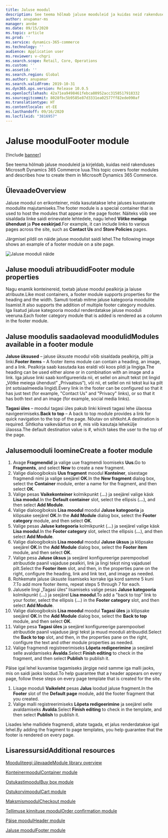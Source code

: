 ```yaml
---
title: Jaluse moodul
description: See teema hõlmab jaluse mooduleid ja kuidas neid rakenduses Dynamics 365 Commerce koostada.
author: anupamar-ms
manager: annbe
ms.date: 09/15/2020
ms.topic: article
ms.prod: ''
ms.service: dynamics-365-commerce
ms.technology: ''
audience: Application user
ms.reviewer: v-chgri
ms.search.scope: Retail, Core, Operations
ms.custom: ''
ms.assetid: ''
ms.search.region: Global
ms.author: anupamar
ms.search.validFrom: 2019-10-31
ms.dyn365.ops.version: Release 10.0.5
ms.openlocfilehash: 42a71ea9498461febca80952acc3158517918332
ms.sourcegitcommit: 8028fbc5b9585e87d3331ea02577ff82ede090af
ms.translationtype: HT
ms.contentlocale: et-EE
ms.lasthandoff: 09/16/2020
ms.locfileid: "3816957"
---
```

# <a name="footer-module"></a><span data-ttu-id="08335-103">Jaluse moodul</span><span class="sxs-lookup"><span data-stu-id="08335-103">Footer module</span></span>  

[!include [banner](includes/banner.md)]

<span data-ttu-id="08335-104">See teema hõlmab jaluse mooduleid ja kirjeldab, kuidas neid rakenduses Microsoft Dynamics 365 Commerce luua.</span><span class="sxs-lookup"><span data-stu-id="08335-104">This topic covers footer modules and describes how to create them in Microsoft Dynamics 365 Commerce.</span></span>

## <a name="overview"></a><span data-ttu-id="08335-105">Ülevaade</span><span class="sxs-lookup"><span data-stu-id="08335-105">Overview</span></span>

<span data-ttu-id="08335-106">Jaluse moodul on erikonteiner, mida kasutatakse lehe jaluses kuvatavate moodulite majutamiseks.</span><span class="sxs-lookup"><span data-stu-id="08335-106">The footer module is a special container that is used to host the modules that appear in the page footer.</span></span> <span data-ttu-id="08335-107">Näiteks võib see sisaldada linke saidi erinevatele lehtedele, nagu lehed **Võtke meiega ühendust** ja **Poe eeskirjad**.</span><span class="sxs-lookup"><span data-stu-id="08335-107">For example, it can include links to various pages across the site, such as **Contact Us** and **Store Policies** pages.</span></span>

<span data-ttu-id="08335-108">Järgmisel pildil on näide jaluse moodulist saidi lehel.</span><span class="sxs-lookup"><span data-stu-id="08335-108">The following image shows an example of a footer module on a site page.</span></span>

![Jaluse mooduli näide](./media/ecommerce-footer.PNG)

## <a name="footer-module-properties"></a><span data-ttu-id="08335-110">Jaluse mooduli atribuudid</span><span class="sxs-lookup"><span data-stu-id="08335-110">Footer module properties</span></span> 

<span data-ttu-id="08335-111">Nagu enamik konteinereid, toetab jaluse moodul pealkirja ja laiuse atribuute.</span><span class="sxs-lookup"><span data-stu-id="08335-111">Like most containers, a footer module supports properties for the heading and the width.</span></span> <span data-ttu-id="08335-112">Samuti toetab mitme jaluse kategooria moodulite lisamist.</span><span class="sxs-lookup"><span data-stu-id="08335-112">It also supports the addition of multiple footer category modules.</span></span> <span data-ttu-id="08335-113">Iga lisatud jaluse kategooria moodul renderdatakse jaluse mooduli veeruna.</span><span class="sxs-lookup"><span data-stu-id="08335-113">Each footer category module that is added is rendered as a column in the footer module.</span></span>

## <a name="modules-available-in-a-footer-module"></a><span data-ttu-id="08335-114">Jaluse moodulis saadaolevad moodulid</span><span class="sxs-lookup"><span data-stu-id="08335-114">Modules available in a footer module</span></span>

<span data-ttu-id="08335-115">**Jaluse üksused** – jaluse üksuste moodul võib sisaldada pealkirja, pilti ja linki.</span><span class="sxs-lookup"><span data-stu-id="08335-115">**Footer items** – A footer items module can contain a heading, an image, and a link.</span></span> <span data-ttu-id="08335-116">Pealkirja saab kasutada kas eraldi või koos pildi ja lingiga.</span><span class="sxs-lookup"><span data-stu-id="08335-116">The heading can be used either alone or in combination with an image and a link.</span></span> <span data-ttu-id="08335-117">Iga jaluse linki saab konfigureerida nii, et sellel on ainult tekst (nt lingid „Võtke meiega ühendust” „Privaatsus”), või nii, et sellel on nii tekst kui ka pilt (nt sotsiaalmeedia lingid).</span><span class="sxs-lookup"><span data-stu-id="08335-117">Every link in the footer can be configured so that it has just text (for example, "Contact Us" and "Privacy" links), or so that it has both text and an image (for example, social media links).</span></span>

<span data-ttu-id="08335-118">**Tagasi üles** – moodul tagasi üles pakub linki kiiresti tagasi lehe ülaossa navigeerimiseks.</span><span class="sxs-lookup"><span data-stu-id="08335-118">**Back to top** – A back to top module provides a link for quick navigation to the top of the page.</span></span> <span data-ttu-id="08335-119">Nõutav on sihtkoht.</span><span class="sxs-lookup"><span data-stu-id="08335-119">A destination is required.</span></span> <span data-ttu-id="08335-120">Sihtkoha vaikeväärtus on \#, mis viib kasutaja lehekülje ülaossa.</span><span class="sxs-lookup"><span data-stu-id="08335-120">The default destination value is \#, which takes the user to the top of the page.</span></span>

## <a name="create-a-footer-module"></a><span data-ttu-id="08335-121">Jalusemooduli loomine</span><span class="sxs-lookup"><span data-stu-id="08335-121">Create a footer module</span></span>

1. <span data-ttu-id="08335-122">Avage **Fragmendid** ja valige uue fragmendi loomiseks **Uus**.</span><span class="sxs-lookup"><span data-stu-id="08335-122">Go to **Fragments**, and select **New** to create a new fragment.</span></span>
1. <span data-ttu-id="08335-123">Valige dialoogiboksis **Uus fragment** moodul **Konteiner**, sisestage fragmendi nimi ja valige seejärel **OK**.</span><span class="sxs-lookup"><span data-stu-id="08335-123">In the **New fragment** dialog box, select the **Container** module, enter a name for the fragment, and then select **OK**.</span></span>
1. <span data-ttu-id="08335-124">Valige pesas **Vaikekonteiner** kolmikpunkt (**…**) ja seejärel valige käsk **Lisa moodul**.</span><span class="sxs-lookup"><span data-stu-id="08335-124">In the **Default container** slot, select the ellipsis (**...**), and then select **Add Module**.</span></span>
1. <span data-ttu-id="08335-125">Valige dialoogiboksis **Lisa moodul** moodul **Jaluse kategooria** ja klõpsake seejärel **OK**.</span><span class="sxs-lookup"><span data-stu-id="08335-125">In the **Add Module** dialog box, select the **Footer category** module, and then select **OK**.</span></span>
1. <span data-ttu-id="08335-126">Valige pesas **Jaluse kategooria** kolmikpunkt (**…**) ja seejärel valige käsk **Lisa moodul**.</span><span class="sxs-lookup"><span data-stu-id="08335-126">In the **Footer category** slot, select the ellipsis (**...**), and then select **Add Module**.</span></span>
1. <span data-ttu-id="08335-127">Valige dialoogiboksis **Lisa moodul** moodul **Jaluse üksus** ja klõpsake seejärel **OK**.</span><span class="sxs-lookup"><span data-stu-id="08335-127">In the **Add Module** dialog box, select the **Footer item** module, and then select **OK**.</span></span>
1. <span data-ttu-id="08335-128">Valige pesa **Jaluse üksus** ja seejärel konfigureerige parempoolsel atribuutide paanil vajaduse pealkiri, link ja lingi tekst ning vajadusel pilt.</span><span class="sxs-lookup"><span data-stu-id="08335-128">Select the **Footer item** slot, and then, in the properties pane on the right, configure the heading, link and link text, and image as needed.</span></span>
1. <span data-ttu-id="08335-129">Rohkemate jaluse üksuste lisamiseks korrake iga kord samme 5 kuni 7.</span><span class="sxs-lookup"><span data-stu-id="08335-129">To add more footer items, repeat steps 5 through 7 for each.</span></span>
1. <span data-ttu-id="08335-130">Jalusele lingi „Tagasi üles“ lisamiseks valige pesas **Jaluse kategooria** kolmikpunkt (**...**) ja seejärel **Lisa moodul**.</span><span class="sxs-lookup"><span data-stu-id="08335-130">To add a "back to top" link to your footer, select the ellipsis (**...**) in the **Footer category** slot, and then select **Add Module**.</span></span>
1. <span data-ttu-id="08335-131">Valige dialoogiboksis **Lisa moodul** moodul **Tagasi üles** ja klõpsake seejärel **OK**.</span><span class="sxs-lookup"><span data-stu-id="08335-131">In the **Add Module** dialog box, select the **Back to top** module, and then select **OK**.</span></span>
1. <span data-ttu-id="08335-132">Valige pesa **Tagasi üles** ja seejärel konfigureerige parempoolsel atribuutide paanil vajaduse järgi tekst ja muud mooduli atribuudid.</span><span class="sxs-lookup"><span data-stu-id="08335-132">Select the **Back to top** slot, and then, in the properties pane on the right, configure the text and other module properties as needed.</span></span>
1. <span data-ttu-id="08335-133">Valige fragmendi registreerimiseks **Lõpeta redigeerimine** ja seejärel selle avaldamiseks **Avalda**.</span><span class="sxs-lookup"><span data-stu-id="08335-133">Select **Finish editing** to check in the fragment, and then select **Publish** to publish it.</span></span>

<span data-ttu-id="08335-134">Päise igal lehel kuvamise tagamiseks järgige neid samme iga malli jaoks, mis on saidi jaoks loodud.</span><span class="sxs-lookup"><span data-stu-id="08335-134">To help guarantee that a header appears on every page, follow these steps on every page template that is created for the site.</span></span>

1. <span data-ttu-id="08335-135">Lisage mooduli **Vaikeleht** pesas **Jalus** loodud jaluse fragment.</span><span class="sxs-lookup"><span data-stu-id="08335-135">In the **Footer** slot of the **Default page** module, add the footer fragment that you created.</span></span>
1. <span data-ttu-id="08335-136">Valige malli registreerimiseks **Lõpeta redigeerimine** ja seejärel selle avaldamiseks **Avalda**.</span><span class="sxs-lookup"><span data-stu-id="08335-136">Select **Finish editing** to check in the template, and then select **Publish** to publish it.</span></span>

<span data-ttu-id="08335-137">Lisades lehe mallidele fragmendi, aitate tagada, et jalus renderdatakse igal lehel.</span><span class="sxs-lookup"><span data-stu-id="08335-137">By adding the fragment to page templates, you help guarantee that the footer is rendered on every page.</span></span>

## <a name="additional-resources"></a><span data-ttu-id="08335-138">Lisaressursid</span><span class="sxs-lookup"><span data-stu-id="08335-138">Additional resources</span></span>

[<span data-ttu-id="08335-139">Mooduliteegi ülevaade</span><span class="sxs-lookup"><span data-stu-id="08335-139">Module library overview</span></span>](starter-kit-overview.md)

[<span data-ttu-id="08335-140">Konteinermoodul</span><span class="sxs-lookup"><span data-stu-id="08335-140">Container module</span></span>](add-container-module.md)

[<span data-ttu-id="08335-141">Ostukastimoodul</span><span class="sxs-lookup"><span data-stu-id="08335-141">Buy box module</span></span>](add-buy-box.md)

[<span data-ttu-id="08335-142">Ostukorvimoodul</span><span class="sxs-lookup"><span data-stu-id="08335-142">Cart module</span></span>](add-cart-module.md)

[<span data-ttu-id="08335-143">Maksmismoodul</span><span class="sxs-lookup"><span data-stu-id="08335-143">Checkout module</span></span>](add-checkout-module.md)

[<span data-ttu-id="08335-144">Tellimuse kinnituse moodul</span><span class="sxs-lookup"><span data-stu-id="08335-144">Order confirmation module</span></span>](order-confirmation-module.md)

[<span data-ttu-id="08335-145">Päise moodul</span><span class="sxs-lookup"><span data-stu-id="08335-145">Header module</span></span>](author-header-module.md)

[<span data-ttu-id="08335-146">Jaluse moodul</span><span class="sxs-lookup"><span data-stu-id="08335-146">Footer module</span></span>](author-footer-module.md)

